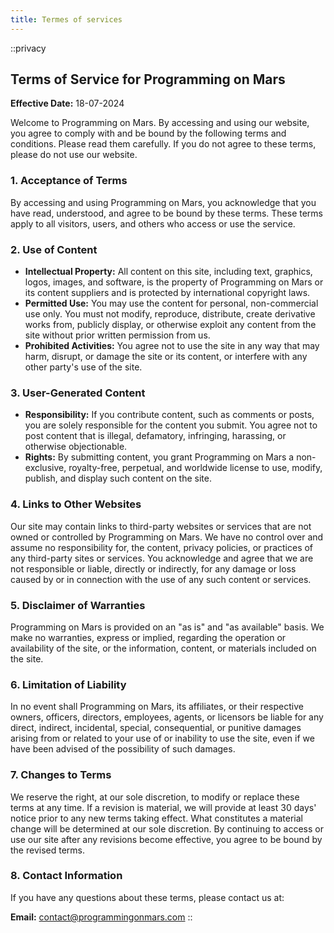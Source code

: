 ```yaml
---
title: Termes of services
---
```

::privacy
## Terms of Service for Programming on Mars

**Effective Date:** 18-07-2024

Welcome to Programming on Mars. By accessing and using our website, you agree to comply with and be bound by the following terms and conditions. Please read them carefully. If you do not agree to these terms, please do not use our website.

### 1. Acceptance of Terms

By accessing and using Programming on Mars, you acknowledge that you have read, understood, and agree to be bound by these terms. These terms apply to all visitors, users, and others who access or use the service.

### 2. Use of Content

- **Intellectual Property:** All content on this site, including text, graphics, logos, images, and software, is the property of Programming on Mars or its content suppliers and is protected by international copyright laws.
- **Permitted Use:** You may use the content for personal, non-commercial use only. You must not modify, reproduce, distribute, create derivative works from, publicly display, or otherwise exploit any content from the site without prior written permission from us.
- **Prohibited Activities:** You agree not to use the site in any way that may harm, disrupt, or damage the site or its content, or interfere with any other party's use of the site.

### 3. User-Generated Content

- **Responsibility:** If you contribute content, such as comments or posts, you are solely responsible for the content you submit. You agree not to post content that is illegal, defamatory, infringing, harassing, or otherwise objectionable.
- **Rights:** By submitting content, you grant Programming on Mars a non-exclusive, royalty-free, perpetual, and worldwide license to use, modify, publish, and display such content on the site.

### 4. Links to Other Websites

Our site may contain links to third-party websites or services that are not owned or controlled by Programming on Mars. We have no control over and assume no responsibility for, the content, privacy policies, or practices of any third-party sites or services. You acknowledge and agree that we are not responsible or liable, directly or indirectly, for any damage or loss caused by or in connection with the use of any such content or services.

### 5. Disclaimer of Warranties

Programming on Mars is provided on an "as is" and "as available" basis. We make no warranties, express or implied, regarding the operation or availability of the site, or the information, content, or materials included on the site.

### 6. Limitation of Liability

In no event shall Programming on Mars, its affiliates, or their respective owners, officers, directors, employees, agents, or licensors be liable for any direct, indirect, incidental, special, consequential, or punitive damages arising from or related to your use of or inability to use the site, even if we have been advised of the possibility of such damages.

### 7. Changes to Terms

We reserve the right, at our sole discretion, to modify or replace these terms at any time. If a revision is material, we will provide at least 30 days' notice prior to any new terms taking effect. What constitutes a material change will be determined at our sole discretion. By continuing to access or use our site after any revisions become effective, you agree to be bound by the revised terms.

### 8. Contact Information

If you have any questions about these terms, please contact us at:

**Email:** [contact@programmingonmars.com](mailto:contact@programmingonmars.com)
::